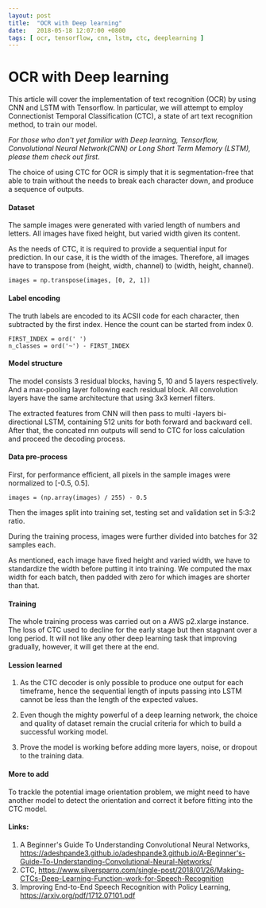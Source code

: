 ```yaml
---
layout: post
title:  "OCR with Deep learning"
date:   2018-05-18 12:07:00 +0800
tags: [ ocr, tensorflow, cnn, lstm, ctc, deeplearning ]
---
```


# OCR with Deep learning

This article will cover the implementation of text recognition (OCR) by using CNN and LSTM with Tensorflow. In particular, we will attempt to employ Connectionist Temporal Classification (CTC), a state of art text recognition method, to train our model.

*For those who don't yet familiar with Deep learning, Tensorflow, Convolutional Neural Network(CNN) or Long Short Term Memory (LSTM), please them check out first.*

The choice of using CTC for OCR is simply that it is segmentation-free that able to train without the needs to break each character down, and produce a sequence of outputs.

#### Dataset

The sample images were generated with varied length of numbers and letters. All images have fixed height, but varied width given its content.

As the needs of CTC, it is required to provide a sequential input for prediction. In our case, it is the width of the images. Therefore, all images have to transpose from (height, width, channel) to (width, height, channel).

```
images = np.transpose(images, [0, 2, 1])
```

#### Label encoding

The truth labels are encoded to its ACSII code for each character, then subtracted by the first index. Hence the count can be started from index 0.

```
FIRST_INDEX = ord(' ')
n_classes = ord('~') - FIRST_INDEX
```

#### Model structure

The model consists 3 residual blocks, having 5, 10 and 5 layers respectively. And a max-pooling layer following each residual block. All convolution layers have the same architecture that using 3x3 kernerl filters.

The extracted features from CNN will then pass to multi -layers bi-directional LSTM, containing 512 units for both forward and backward cell. After that, the concated rnn outputs will send to CTC for loss calculation and proceed the decoding process.

#### Data pre-process

First, for performance efficient, all pixels in the sample images were normalized to [-0.5, 0.5].

```
images = (np.array(images) / 255) - 0.5
```

Then the images split into training set, testing set and validation set in 5:3:2 ratio.

During the training process, images were further divided into batches for 32 samples each.

As mentioned, each image have fixed height and varied width, we have to standardize the width before putting it into training. We computed the max width for each batch, then padded with zero for which images are shorter than that.

#### Training

The whole training process was carried out on a AWS p2.xlarge instance. The loss of CTC used to decline for the early stage but then stagnant over a long period. It will not like any other deep learning task that improving gradually, however, it will get there at the end.

#### Lession learned

1. As the CTC decoder is only possible to produce one output for each timeframe, hence the sequential length of inputs passing into LSTM cannot be less than the length of the expected values.

2. Even though the mighty powerful of a deep learning network, the choice and quality of dataset remain the crucial criteria for which to build a successful working model.

3. Prove the model is working before adding more layers, noise, or dropout to the training data.

#### More to add

To trackle the potential image orientation problem, we might need to have another model to detect the orientation and correct it before fitting into the CTC model.


#### Links:

1. A Beginner's Guide To Understanding Convolutional Neural Networks, <https://adeshpande3.github.io/adeshpande3.github.io/A-Beginner's-Guide-To-Understanding-Convolutional-Neural-Networks/>
2. CTC, <https://www.silversparro.com/single-post/2018/01/26/Making-CTCs-Deep-Learning-Function-work-for-Speech-Recognition>
3. Improving End-to-End Speech Recognition with Policy Learning, <https://arxiv.org/pdf/1712.07101.pdf>
